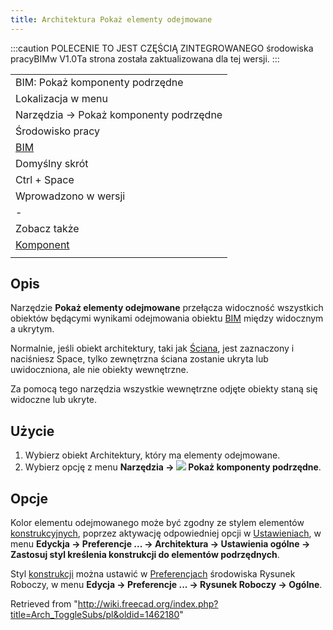 ```yaml
---
title: Architektura Pokaż elementy odejmowane
---
```

:::caution
POLECENIE TO JEST CZĘŚCIĄ ZINTEGROWANEGO środowiska pracyBIMw V1.0Ta strona została zaktualizowana dla tej wersji.
:::

|  |
| --- |
| BIM: Pokaż komponenty podrzędne |
| Lokalizacja w menu |
| Narzędzia → Pokaż komponenty podrzędne |
| Środowisko pracy |
| [BIM](/BIM_Workbench/pl "BIM Workbench/pl") |
| Domyślny skrót |
| Ctrl + Space |
| Wprowadzono w wersji |
| - |
| Zobacz także |
| [Komponent](/Arch_Component/pl "Arch Component/pl") |
|  |

## Opis

Narzędzie **Pokaż elementy odejmowane** przełącza widoczność wszystkich obiektów będącymi wynikami odejmowania obiektu [BIM](/BIM_Workbench/pl "BIM Workbench/pl") między widocznym a ukrytym.

Normalnie, jeśli obiekt architektury, taki jak [Ściana](/Arch_Wall/pl "Arch Wall/pl"), jest zaznaczony i naciśniesz Space, tylko zewnętrzna ściana zostanie ukryta lub uwidoczniona, ale nie obiekty wewnętrzne.

Za pomocą tego narzędzia wszystkie wewnętrzne odjęte obiekty staną się widoczne lub ukryte.

## Użycie

1. Wybierz obiekt Architektury, który ma elementy odejmowane.
2. Wybierz opcję z menu **Narzędzia → ![](/images/Arch_ToggleSubs.svg) Pokaż komponenty podrzędne**.

## Opcje

Kolor elementu odejmowanego może być zgodny ze stylem elementów [konstrukcyjnych](/Draft_ToggleConstructionMode/pl "Draft ToggleConstructionMode/pl"), poprzez aktywację odpowiedniej opcji w [Ustawieniach](/Arch_Preferences/pl "Arch Preferences/pl"), w menu **Edyckja → Preferencje ... → Architektura → Ustawienia ogólne → Zastosuj styl kreślenia konstrukcji do elementów podrzędnych**.

Styl [konstrukcji](/Draft_ToggleConstructionMode/pl "Draft ToggleConstructionMode/pl") można ustawić w [Preferencjach](/Draft_Preferences/pl "Draft Preferences/pl") środowiska Rysunek Roboczy, w menu **Edycja → Preferencje ... → Rysunek Roboczy → Ogólne**.

Retrieved from "<http://wiki.freecad.org/index.php?title=Arch_ToggleSubs/pl&oldid=1462180>"
